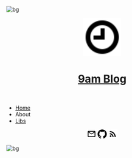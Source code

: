 ![bg](https://user-images.githubusercontent.com/1435457/234243809-142222a5-4665-4ef1-bfc4-e830cc6bcbd3.svg)
<p align="center">
    <a href="https://9am.github.io/" target="_blank"><img alt="logo" src="https://raw.githubusercontent.com/9am/9am.github.io/pages/src/resource/img/logo.svg" width="100" height="100" /></a>
    <h1 align="center"><a href="https://9am.github.io/" target="_blank">9am Blog</a></h1>
</p>
</br>

* [Home](https://9am.github.io/)
* About
* [Libs](https://www.npmjs.com/search?ranking=popularity&q=%409am)

<p align="center">
    <a href="mailto:tech.9am@gmail.com" target="_blank"><img alt="email" src="https://raw.githubusercontent.com/9am/9am.github.io/pages/src/resource/img/email.svg" width="24" height="24" /></a>
    <a href="https://github.com/9am" target="_blank"><img alt="github" src="https://raw.githubusercontent.com/9am/9am.github.io/pages/src/resource/img/github.svg" width="24" height="24" /></a>
    <a href="https://9am.github.io/assets/data/rss.xml" target="_blank"><img alt="rss" src="https://raw.githubusercontent.com/9am/9am.github.io/pages/src/resource/img/rss.svg" width="24" height="24" /></a>
</p>

![bg](https://user-images.githubusercontent.com/1435457/234244562-645485b8-d585-42b9-8cba-84f73688b6d2.svg)
